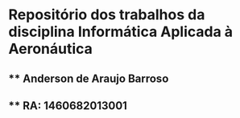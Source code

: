 #  Repositório dos trabalhos da disciplina Informática Aplicada à Aeronáutica 
##  ** Anderson de Araujo Barroso
##  ** RA: 1460682013001